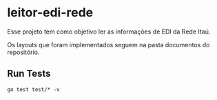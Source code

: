# leitor-edi-rede

Esse projeto tem como objetivo ler as informações de EDI da Rede Itaú.

Os layouts que foram implementados seguem na pasta documentos do repositório.

## Run Tests
```shell
go test test/* -v
```